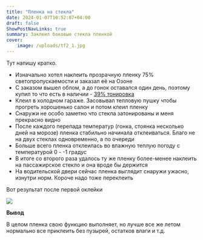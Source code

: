 ```yaml
---
title: "Пленка на стекла"
date: 2024-01-07T10:52:07+04:00
draft: false
ShowPostNavLinks: true
summary: Заклеил боковые стекла пленкой
cover:
    image: /uploads/tf2_1.jpg
---
```



Тут напишу кратко.

- Изначально хотел наклеить прозрачную пленку 75% светопропускаемости и заказал её на Озоне
- С заказом вышел облом, а до гонок оставался один день, поэтому купил то что есть в наличии - [39% тонировка](https://автомасла73.рф/plyonka-tonir-amerikanka-35-39-50300-charcoal-opt?search=тонир&description=true)
- Клеил в холодном гараже. Засовывал тепловую пушку чтобы прогреть хорошенько салон и потом клеил пленку
- Снаружи не особо заметно что стекла затонированы и меня прекрасно видно
- После каждого перепада температур (гонка, стоянка несколько дней на морозе) пленка стабильно начинала отклеиваться. Благо не на двух стеклах одновременно, а по очереди
- Больше всего пленка отклеилась во влажную теплую погоду с температурой 0 - -1 градус
- В итоге со второго раза удалось ту же пленку более-менее наклеить на пассажирское стекло и она вроде бы держится
- На водительской двери сейчас пленка выглядит снаружи ужасно, изнутри норм. Короче надо тоже переклеить


Вот результат после первой оклейки

![](/uploads/tf2_2.jpg)

**Вывод**

В целом пленка свою функцию выполняет, но лучше все же летом нормально все приклеить без пузырей, остатков влаги и т.д.
